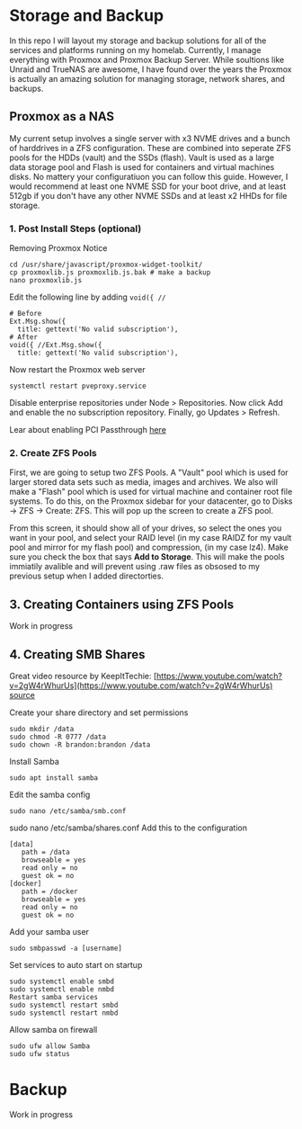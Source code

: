 # Storage and Backup
In this repo I will layout my storage and backup solutions for all of the services and platforms running on my homelab. Currently, I manage everything with Proxmox and Proxmox Backup Server. While soultions like Unraid and TrueNAS are awesome, I have found over the years the Proxmox is actually an amazing solution for managing storage, network shares, and backups.

## Proxmox as a NAS
My current setup involves a single server with x3 NVME drives and a bunch of harddrives in a ZFS configuration. These are combined into seperate ZFS pools for the HDDs (vault) and the SSDs (flash). Vault is used as a large data storage pool and Flash is used for containers and virtual machines disks. No mattery your configuratiuon you can follow this guide. However, I would recommend at least one NVME SSD for your boot drive, and at least 512gb if you don't have any other NVME SSDs and at least x2 HHDs for file storage.

### 1. Post Install Steps (optional)

Removing Proxmox Notice 
```
cd /usr/share/javascript/proxmox-widget-toolkit/
cp proxmoxlib.js proxmoxlib.js.bak # make a backup
nano proxmoxlib.js
```
Edit the following line by adding `void({ //`
```
# Before
Ext.Msg.show({
  title: gettext('No valid subscription'),
# After
void({ //Ext.Msg.show({
  title: gettext('No valid subscription'),
```
Now restart the Proxmox web server
```
systemctl restart pveproxy.service
```
Disable enterprise repositories under Node > Repositories. Now click Add and enable the no subscription repository. Finally, go Updates > Refresh.

Lear about enabling PCI Passthrough [here](https://pve.proxmox.com/wiki/PCI_Passthrough)

### 2. Create ZFS Pools

First, we are going to setup two ZFS Pools. A "Vault" pool which is used for larger stored data sets such as media, images and archives. We also will make a "Flash" pool which is used for virtual machine and container root file systems. To do this, on the Proxmox sidebar for your datacenter, go to Disks -> ZFS -> Create: ZFS. This will pop up the screen to create a ZFS pool.

From this screen, it should show all of your drives, so select the ones you want in your pool, and select your RAID level (in my case RAIDZ for my vault pool and mirror for my flash pool) and compression, (in my case lz4). Make sure you check the box that says **Add to Storage**. This will make the pools immiatily avalible and will prevent using .raw files as obsosed to my previous setup when I added directorties. 

## 3. Creating Containers using ZFS Pools
Work in progress

## 4. Creating SMB Shares

Great video resource by KeepItTechie: [https://www.youtube.com/watch?v=2gW4rWhurUs](https://www.youtube.com/watch?v=2gW4rWhurUs)
[source](https://gist.github.com/pjobson/3811b73740a3a09597511c18be845a6c)

Create your share directory and set permissions 
```
sudo mkdir /data
sudo chmod -R 0777 /data
sudo chown -R brandon:brandon /data
```
Install Samba
```
sudo apt install samba
```
Edit the samba config
```
sudo nano /etc/samba/smb.conf
```
sudo nano /etc/samba/shares.conf
Add this to the configuration
```
[data]
   path = /data
   browseable = yes
   read only = no
   guest ok = no
[docker]
   path = /docker
   browseable = yes
   read only = no
   guest ok = no
```
Add your samba user
```
sudo smbpasswd -a [username]
```
Set services to auto start on startup
```
sudo systemctl enable smbd
sudo systemctl enable nmbd
Restart samba services
sudo systemctl restart smbd
sudo systemctl restart nmbd
```
Allow samba on firewall
```
sudo ufw allow Samba
sudo ufw status
```
# Backup
Work in progress
